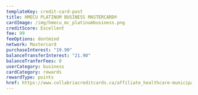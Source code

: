 ```yaml
---
templateKey: credit-card-post
title: HMECU PLATINUM BUSINESS MASTERCARD®
cardImage: /img/hmecu_mc_platinumbusiness.png
creditScore: Excellent
fee: 99
feeOptions: dontmind
network: Mastercard
purchaseInterest: "19.90"
balanceTransferInterest: "21.90"
balanceTranferFees: 0
userCategory: business
cardCategory: rewards
rewardType: points
href: https://www.collabriacreditcards.ca/affiliate_healthcare-municipal-employees-credit-union/business-cards/pc82/card_national-platinum-business-mastercard
---
```

